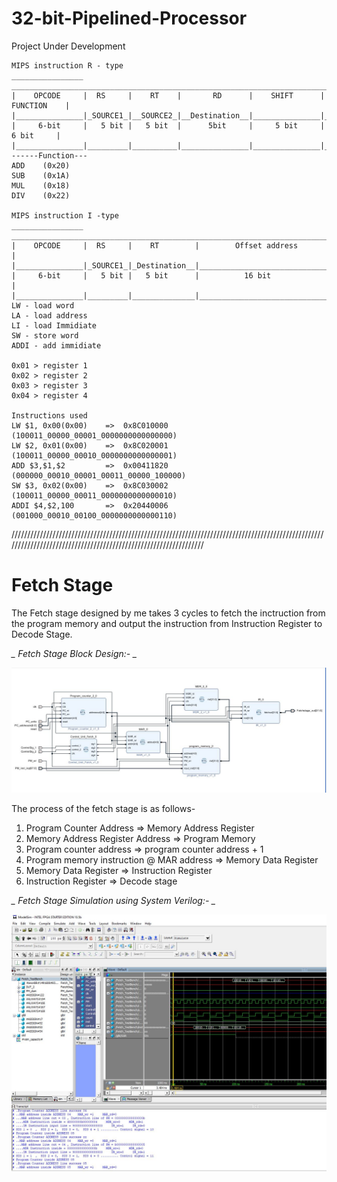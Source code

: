 # 32-bit-Pipelined-Processor

Project Under Development


```
MIPS instruction R - type
________________ _______________________________________________________________________
|    OPCODE     |  RS     |    RT    |       RD      |    SHIFT      |      FUNCTION    |
|_______________|_SOURCE1_|__SOURCE2_|__Destination__|_______________|__________________|
|     6-bit     |   5 bit |   5 bit  |      5bit     |     5 bit     |        6 bit     |
|_______________|_________|__________|_______________|_______________|__________________|
------Function---
ADD    (0x20)
SUB    (0x1A)
MUL    (0x18)
DIV    (0x22)

MIPS instruction I -type 
________________ _______________________________________________________________________
|    OPCODE     |  RS     |    RT        |        Offset address                        |
|_______________|_SOURCE1_|_Destination__|______________________________________________|
|     6-bit     |   5 bit |   5 bit      |          16 bit                              |
|_______________|_________|______________|______________________________________________|
LW - load word
LA - load address
LI - load Immidiate
SW - store word
ADDI - add immidiate  

0x01 > register 1
0x02 > register 2
0x03 > register 3
0x04 > register 4

Instructions used
LW $1, 0x00(0x00)    =>  0x8C010000  (100011_00000_00001_0000000000000000)
LW $2, 0x01(0x00)    =>  0x8C020001  (100011_00000_00010_0000000000000001)
ADD $3,$1,$2         =>  0x00411820  (000000_00010_00001_00011_00000_100000)
SW $3, 0x02(0x00)    =>  0x8C030002  (100011_00000_00011_0000000000000010)
ADDI $4,$2,100       =>  0x20440006  (001000_00010_00100_0000000000000110)
```

////////////////////////////////////////////////////////////////////////////////////////////////////////////////////////////////////////////////////////////////

# Fetch Stage #
The Fetch stage designed by me takes 3 cycles to fetch the inctruction from the program memory and output the instruction from Instruction Register to Decode Stage.

*_ Fetch Stage Block Design:- _*

![](Fetch_stage/Fetch_stage.JPG)

The process of the fetch stage is as follows-
1. Program Counter Address => Memory Address Register
2. Memory Address Register Address => Program Memory
3. Program counter address => program counter address + 1
4. Program memory instruction @ MAR address => Memory Data Register
5. Memory Data Register => Instruction Register
6. Instruction Register => Decode stage

*_ Fetch Stage Simulation using System Verilog:- _*

![](Fetch_stage/Testbench/Fetch_Stage_simulation.JPG)
